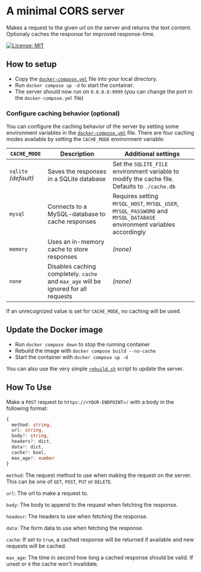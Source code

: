 # A minimal CORS server

Makes a request to the given url on the server and returns the text content. Optionaly caches the response for improved response-time.

[![License: MIT](https://img.shields.io/badge/License-MIT-yellow.svg)](https://opensource.org/licenses/MIT)

## How to setup
- Copy the [`docker-compose.yml`](./docker-compose.yml) file into your local directory.
- Run `docker compose up -d` to start the container.
- The server should now run on `0.0.0.0:9999` (you can change the port in the `docker-compose.yml` file)

### Configure caching behavior (optional)
You can configure the caching behavior of the server by setting some environment variables in the [`docker-compose.yml`](./docker-compose.yml) file.
There are four caching modes available by setting the `CACHE_MODE` environment variable:

| **`CACHE_MODE`**     | Description                                                                         | Additional settings                                                                                                  |
|----------------------|-------------------------------------------------------------------------------------|----------------------------------------------------------------------------------------------------------------------|
| `sqlite` _(default)_ | Saves the responses in a SQLite database                                            | Set the `SQLITE_FILE` environment variable to modify the cache file. Defaults to `./cache.db`                        |
| `mysql`              | Connects to a MySQL-database to cache responses                                     | Requires setting `MYSQL_HOST`, `MYSQL_USER`, `MYSQL_PASSWORD` and `MYSQL_DATABASE` environment variables accordingly |
| `memory`             | Uses an in-memory cache to store responses                                          | _(none)_                                                                                                             |
| `none`               | Disables caching completely. `cache` and `max_age` will be ignored for all requests | _(none)_                                                                                                             |

If an unrecognized value is set for `CACHE_MODE`, no caching will be used.
 
## Update the Docker image
- Run `docker compose down` to stop the running container
- Rebuild the image with `docker compose build --no-cache`
- Start the container with `docker compose up -d`

You can also use the very simple [`rebuild.sh`](./rebuild.sh) script to update the server.

## How To Use
Make a `POST` request to `https://<YOUR-ENDPOINT>/` with a body in the following format:
```ts
{
  method: string,
  url: string,
  body?: string,
  headers?: dict,
  data?: dict,
  cache?: bool,
  max_age?: number
}
```
`method`: The request method to use when making the request on the server. This can be one of `GET`, `POST`, `PUT` or `DELETE`.

`url`: The url to make a request to. 

`body`: The body to append to the request when fetching the response.

`headesr`: The headers to use when fetching the response.

`data`: The form data to use when fetching the response.

`cache`: If set to `true`, a cached response will be returned if available and new requests will be cached.

`max_age`: The time in second how long a cached response should be valid. If unset or `0` the cache won't invalidate.

